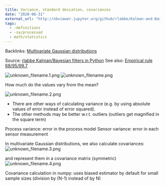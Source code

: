 ```yaml
---
title: Variance, standard deviation, covariances
date: "2020-08-31"
external_url: "http://nbviewer.jupyter.org/github/rlabbe/Kalman-and-Bayesian-Filters-in-Python/blob/master/03-Gaussians.ipynb"
tags:
  - -definitions
  - -sa/processed
  - math/statistics
---
```


Backlinks: [Multivariate Gaussian distributions](multivariate-gaussian-distributions.md)

Source: [rlabbe Kalman/Bayesian filters in Python](rlabbe-kalman_bayesian-filters-in-python.md)
See also: [Empirical rule 68/95/99.7](empirical-rule-68_95_99.7.md)

![unknown_filename.1.png](./_resources/Variance,_standard_deviation,_covariances.resources/unknown_filename.1.png)
![unknown_filename.png](./_resources/Variance,_standard_deviation,_covariances.resources/unknown_filename.png)

How much do the values vary from the mean?

![unknown_filename.2.png](./_resources/Variance,_standard_deviation,_covariances.resources/unknown_filename.2.png)

*   There are other ways of calculating variance (e.g. by using absolute values of error instead of error squared).
*   The other methods may be better w.r.t. outliers (outliers get magnified in the square term)

Process variance: error in the process model
Sensor variance: error in each sensor measurement

In multivariate Gaussian distributions, we also calculate covariances:
![unknown_filename.3.png](./_resources/Variance,_standard_deviation,_covariances.resources/unknown_filename.3.png)

and represent them in a covariance matrix (symmetric)
![unknown_filename.4.png](./_resources/Variance,_standard_deviation,_covariances.resources/unknown_filename.4.png)

Covariance calculation in numpy: uses biased estimator by default for small sample sizes (division by (N-1) instead of by N)

